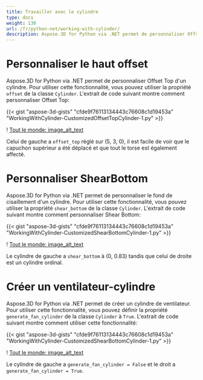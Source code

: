 ```yaml
---
title: Travailler avec le cylindre
type: docs
weight: 130
url: /fr/python-net/working-with-cylinder/
description: Aspose.3D for Python via .NET permet de personnaliser Offset Top d'un cylindre. Pour utiliser cette fonctionnalité, vous pouvez utiliser la propriété Offset de la classe Cylinder.
---
```

#  **Personnaliser le haut offset**
Aspose.3D for Python via .NET permet de personnaliser Offset Top d'un cylindre. Pour utiliser cette fonctionnalité, vous pouvez utiliser la propriété `offset` de la classe `Cylinder`. L'extrait de code suivant montre comment personnaliser Offset Top:



{{< gist "aspose-3d-gists" "cfde9f76113134443c76608c1d19453a" "WorkingWithCylinder-CustomizedOffsetTopCylinder-1.py" >}}

! [Tout le monde: image_alt_text](working-with-cylinder_1.png)

Celui de gauche a `offset_top` réglé sur (5, 3, 0), il est facile de voir que le capuchon supérieur a été déplacé et que tout le torse est également affecté.
#  **Personnaliser ShearBottom**
Aspose.3D for Python via .NET permet de personnaliser le fond de cisaillement d'un cylindre. Pour utiliser cette fonctionnalité, vous pouvez utiliser la propriété `shear_bottom` de la classe `Cylinder`. L'extrait de code suivant montre comment personnaliser Shear Bottom:



{{< gist "aspose-3d-gists" "cfde9f76113134443c76608c1d19453a" "WorkingWithCylinder-CustomizedShearBottomCylinder-1.py" >}}

! [Tout le monde: image_alt_text](working-with-cylinder_2.png)

Le cylindre de gauche a `shear_bottom` à (0, 0.83) tandis que celui de droite est un cylindre ordinal.
#  **Créer un ventilateur-cylindre**
Aspose.3D for Python via .NET permet de créer un cylindre de ventilateur. Pour utiliser cette fonctionnalité, vous pouvez définir la propriété `generate_fan_cylinder` de la classe `Cylinder` à `True`. L'extrait de code suivant montre comment utiliser cette fonctionnalité:



{{< gist "aspose-3d-gists" "cfde9f76113134443c76608c1d19453a" "WorkingWithCylinder-CustomizedShearBottomCylinder-1.py" >}}

! [Tout le monde: image_alt_text](working-with-cylinder_3.png)

Le cylindre de gauche a `generate_fan_cylinder = False` et le droit a `generate_fan_cylinder = True`.
